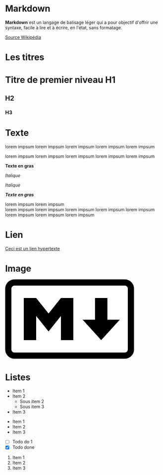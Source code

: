 # Markdown

**Markdown** est un langage de balisage léger qui a pour objectif d'offrir une syntaxe, facile à lire et à écrire, en l'état, sans formatage.

[Source Wikipédia](https://fr.wikipedia.org/wiki/Markdown)

# Les titres 

# Titre de premier niveau H1
## H2
### H3

# Texte

lorem impsum lorem impsum lorem impsum lorem impsum lorem impsum

lorem impsum lorem impsum lorem impsum lorem impsum lorem impsum

**Texte en gras**

*Italique*

_Italique_

***Texte en gras***

lorem impsum lorem impsum  
lorem impsum lorem impsum lorem impsum lorem impsum lorem impsum lorem impsum lorem impsum lorem impsum

<!-- Un commetaire -->

# Lien 

[Ceci est un lien hypertexte](http://blalbah.com)

# Image

![Markdown](./Markdown-mark.svg)

# Listes

* Item 1
* Item 2
    * Sous item 2
    * Sous item 3
* Item 3

- Item 1
- Item 2
- Item 3

- [ ] Todo do 1
- [x] Todo done

1. Item 1
2. Item 2
3. Item 3

